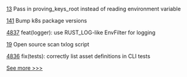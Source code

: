 
[13](https://github.com/hyperledger-labs/zeto/pull/13) Pass in proving_keys_root instead of reading environment variable

[141](https://github.com/hyperledger-labs/fabric-builder-k8s/pull/141) Bump k8s package versions

[4837](https://github.com/hyperledger/iroha/pull/4837) feat(logger): use RUST_LOG-like EnvFilter for logging

[19](https://github.com/hyperledger-labs/splice/pull/19) Open source scan txlog script

[4836](https://github.com/hyperledger/iroha/pull/4836) fix(tests): correctly list asset definitions in CLI tests


[See more >>>](https://start-here.hyperledger.org/pull-requests)
